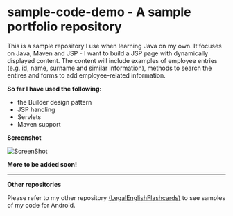 # sample-code-demo - A sample portfolio repository


This is a sample repository I use when learning Java on my own. It focuses on Java, Maven and JSP - I want to build a JSP page with dynamically displayed content. The content will include examples of employee entries (e.g. id, name, surname and similar information), methods to search the entires and forms to add employee-related information.

**So far I have used the following:**
* the Builder design pattern
* JSP handling
* Servlets
* Maven support

**Screenshot**

![ScreenShot](https://raw.github.com/klimaszewska/sample-code-demo/master/jsp-repo.jpg)


**More to be added soon!**

---

**Other repositories**

Please refer to my other repository [(LegalEnglishFlashcards)](https://github.com/Klimaszewska/LegalEnglishFlashcardsApp) to see samples of my code for Android.
